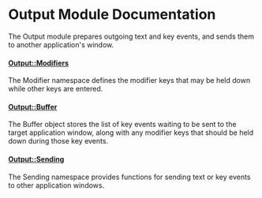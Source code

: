 # Output Module Documentation
The Output module prepares outgoing text and key events, and sends them to another application's window.

#### [Output\::Modifiers](../../Source/GUI/Output/Output_Modifiers.h)
The Modifier namespace defines the modifier keys that may be held down while other keys are entered.

#### [Output\::Buffer](../../Source/GUI/Output/Output_Buffer.h)
The Buffer object stores the list of key events waiting to be sent to the target application window, along with any modifier keys that should be held down during those key events.

#### [Output\::Sending](../../Source/GUI/Output/Output_Sending.h)
The Sending namespace provides functions for sending text or key events to other application windows.

